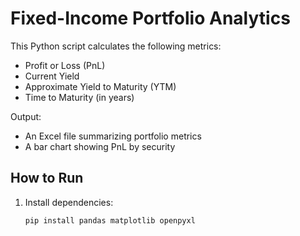 # Fixed-Income Portfolio Analytics

This Python script calculates the following metrics:

- Profit or Loss (PnL)
- Current Yield
- Approximate Yield to Maturity (YTM)
- Time to Maturity (in years)

Output:
- An Excel file summarizing portfolio metrics
- A bar chart showing PnL by security

## How to Run
1. Install dependencies:
   ```bash
   pip install pandas matplotlib openpyxl
